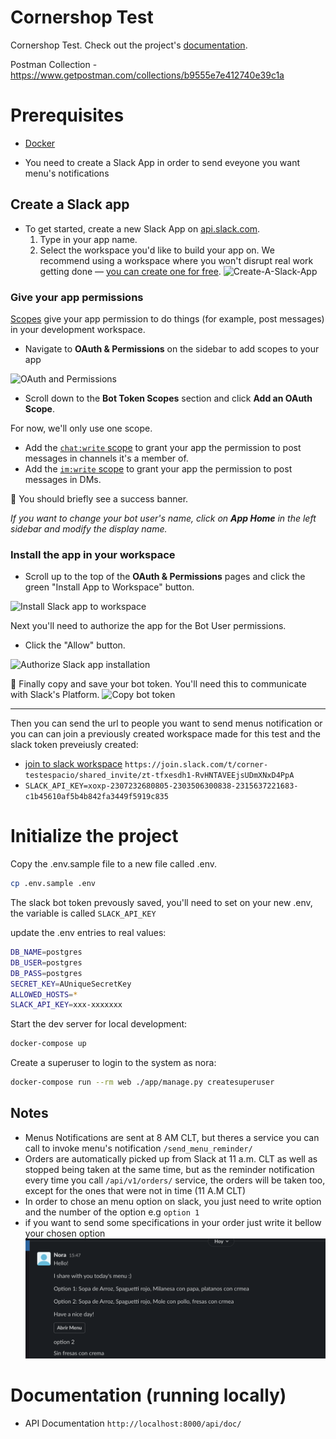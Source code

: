 # Cornershop Test

Cornershop Test. Check out the project's [documentation](http://ec2-54-71-45-249.us-west-2.compute.amazonaws.com:8001/).

Postman Collection - https://www.getpostman.com/collections/b9555e7e412740e39c1a
# Prerequisites

- [Docker](https://docs.docker.com/docker-for-mac/install/)

- You need to create a Slack App in order to send eveyone you want menu's notifications
## Create a Slack app

- To get started, create a new Slack App on [api.slack.com](https://api.slack.com/apps?new_granular_bot_app=1).
  1. Type in your app name.
  2. Select the workspace you'd like to build your app on. We recommend using a workspace where you won't disrupt real work getting done — [you can create one for free](https://slack.com/get-started#create).
     <img width="570" alt="Create-A-Slack-App" src="https://user-images.githubusercontent.com/3329665/56550657-13224680-653b-11e9-8f91-15c17e6977b7.png">

### Give your app permissions

[Scopes](https://api.slack.com/scopes) give your app permission to do things (for example, post messages) in your development workspace.

- Navigate to **OAuth & Permissions** on the sidebar to add scopes to your app

<img width="191" alt="OAuth and Permissions" src="https://github.com/slackapi/python-slack-sdk/blob/main/tutorial/assets/oauth-permissions.png?raw=true">

- Scroll down to the **Bot Token Scopes** section and click **Add an OAuth Scope**.

For now, we'll only use one scope.

- Add the [`chat:write` scope](https://api.slack.com/scopes/chat:write) to grant your app the permission to post messages in channels it's a member of.
- Add the [`im:write` scope](https://api.slack.com/scopes/im:write) to grant your app the permission to post messages in DMs.

🎉 You should briefly see a success banner.

_If you want to change your bot user's name, click on **App Home** in the left sidebar and modify the display name._

### Install the app in your workspace

- Scroll up to the top of the **OAuth & Permissions** pages and click the green "Install App to Workspace" button.

![Install Slack app to workspace](https://github.com/slackapi/python-slack-sdk/blob/main/tutorial/assets/oauth-installation.png?raw=true)

Next you'll need to authorize the app for the Bot User permissions.

- Click the "Allow" button.

![Authorize Slack app installation](https://github.com/slackapi/python-slack-sdk/blob/main/tutorial/assets/authorize-install.png?raw=true)

🏁 Finally copy and save your bot token. You'll need this to communicate with Slack's Platform.
![Copy bot token](https://github.com/slackapi/python-slack-sdk/blob/main/tutorial/assets/bot-token.png?raw=true)

---
Then you can send the url to people you want to send menus notification or you can can join a previously created workspace made for this test and the slack token preveiusly created:

- [join to slack workspace](https://join.slack.com/t/corner-testespacio/shared_invite/zt-tfxesdh1-RvHNTAVEEjsUDmXNxD4PpA) ```https://join.slack.com/t/corner-testespacio/shared_invite/zt-tfxesdh1-RvHNTAVEEjsUDmXNxD4PpA```
- ```SLACK_API_KEY=xoxp-2307232680805-2303506300838-2315637221683-c1b45610af5b4b842fa3449f5919c835```

# Initialize the project

Copy the .env.sample file to a new file called .env.

```bash
cp .env.sample .env
```
The slack bot token prevously saved, you'll need to set on your new .env, the variable is called ```SLACK_API_KEY```

update the .env entries to real values:

```bash
DB_NAME=postgres
DB_USER=postgres
DB_PASS=postgres
SECRET_KEY=AUniqueSecretKey
ALLOWED_HOSTS=*
SLACK_API_KEY=xxx-xxxxxxx
```

Start the dev server for local development:

```bash
docker-compose up
```

Create a superuser to login to the system as nora:

```bash
docker-compose run --rm web ./app/manage.py createsuperuser
```

## Notes

- Menus Notifications are sent at 8 AM CLT, but theres a service you can call to invoke menu's notification ```/send_menu_reminder/```
- Orders are automatically picked up from Slack at 11 a.m. CLT as well as stopped being taken at the same time, but as the reminder notification every time you call ```/api/v1/orders/``` service, the orders will be taken too, except for the ones that were not in time (11 A.M CLT)
- In order to chose an menu option on slack, you just need to write  option and the number of the option e.g ```option 1```
- if you want to send some specifications in your order just write it bellow your chosen option  
![option chose example](https://github.com/LopsanAMO/Backend-Test-Molina-Osorio/blob/master/option.png?raw=true)

# Documentation (running locally) 

- API Documentation  ```http://localhost:8000/api/doc/```

